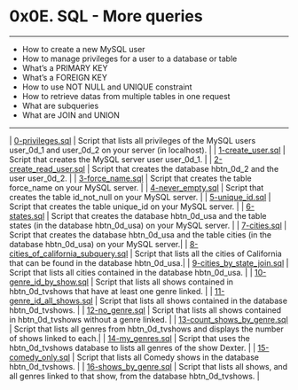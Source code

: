 # 0x0E. SQL - More queries 
---
- How to create a new MySQL user
- How to manage privileges for a user to a database or table
- What’s a PRIMARY KEY
- What’s a FOREIGN KEY
- How to use NOT NULL and UNIQUE constraint
- How to retrieve datas from multiple tables in one request
- What are subqueries
- What are JOIN and UNION
---
| [0-privileges.sql]() | Script that lists all privileges of the MySQL users user_0d_1 and user_0d_2 on your server (in localhost). |
| [1-create_user.sql]() | Script that creates the MySQL server user user_0d_1. |
| [2-create_read_user.sql]() | Script that creates the database hbtn_0d_2 and the user user_0d_2. |
| [3-force_name.sql]() | Script that creates the table force_name on your MySQL server. |
| [4-never_empty.sql]() | Script that creates the table id_not_null on your MySQL server. |
| [5-unique_id.sql]() | Script that creates the table unique_id on your MySQL server. |
| [6-states.sql]() | Script that creates the database hbtn_0d_usa and the table states (in the database hbtn_0d_usa) on your MySQL server. |
| [7-cities.sql]() | Script that creates the database hbtn_0d_usa and the table cities (in the database hbtn_0d_usa) on your MySQL server.|
| [8-cities_of_california_subquery.sql]() | Script that lists all the cities of California that can be found in the database hbtn_0d_usa.|
| [9-cities_by_state_join.sql]() | Script that lists all cities contained in the database hbtn_0d_usa. |
| [10-genre_id_by_show.sql]() | Script that lists all shows contained in hbtn_0d_tvshows that have at least one genre linked. |
| [11-genre_id_all_shows.sql]() | Script that lists all shows contained in the database hbtn_0d_tvshows. |
| [12-no_genre.sql]() | Script that lists all shows contained in hbtn_0d_tvshows without a genre linked. |
| [13-count_shows_by_genre.sql]() | Script that lists all genres from hbtn_0d_tvshows and displays the number of shows linked to each.|
| [14-my_genres.sql]() | Script that uses the hbtn_0d_tvshows database to lists all genres of the show Dexter. |
| [15-comedy_only.sql]() | Script that lists all Comedy shows in the database hbtn_0d_tvshows. |
| [16-shows_by_genre.sql]() | Script that lists all shows, and all genres linked to that show, from the database hbtn_0d_tvshows. |
